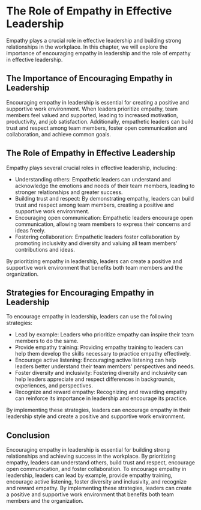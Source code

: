 The Role of Empathy in Effective Leadership
=========================================================================================

Empathy plays a crucial role in effective leadership and building strong relationships in the workplace. In this chapter, we will explore the importance of encouraging empathy in leadership and the role of empathy in effective leadership.

The Importance of Encouraging Empathy in Leadership
---------------------------------------------------

Encouraging empathy in leadership is essential for creating a positive and supportive work environment. When leaders prioritize empathy, team members feel valued and supported, leading to increased motivation, productivity, and job satisfaction. Additionally, empathetic leaders can build trust and respect among team members, foster open communication and collaboration, and achieve common goals.

The Role of Empathy in Effective Leadership
-------------------------------------------

Empathy plays several crucial roles in effective leadership, including:

* Understanding others: Empathetic leaders can understand and acknowledge the emotions and needs of their team members, leading to stronger relationships and greater success.
* Building trust and respect: By demonstrating empathy, leaders can build trust and respect among team members, creating a positive and supportive work environment.
* Encouraging open communication: Empathetic leaders encourage open communication, allowing team members to express their concerns and ideas freely.
* Fostering collaboration: Empathetic leaders foster collaboration by promoting inclusivity and diversity and valuing all team members' contributions and ideas.

By prioritizing empathy in leadership, leaders can create a positive and supportive work environment that benefits both team members and the organization.

Strategies for Encouraging Empathy in Leadership
------------------------------------------------

To encourage empathy in leadership, leaders can use the following strategies:

* Lead by example: Leaders who prioritize empathy can inspire their team members to do the same.
* Provide empathy training: Providing empathy training to leaders can help them develop the skills necessary to practice empathy effectively.
* Encourage active listening: Encouraging active listening can help leaders better understand their team members' perspectives and needs.
* Foster diversity and inclusivity: Fostering diversity and inclusivity can help leaders appreciate and respect differences in backgrounds, experiences, and perspectives.
* Recognize and reward empathy: Recognizing and rewarding empathy can reinforce its importance in leadership and encourage its practice.

By implementing these strategies, leaders can encourage empathy in their leadership style and create a positive and supportive work environment.

Conclusion
----------

Encouraging empathy in leadership is essential for building strong relationships and achieving success in the workplace. By prioritizing empathy, leaders can understand others, build trust and respect, encourage open communication, and foster collaboration. To encourage empathy in leadership, leaders can lead by example, provide empathy training, encourage active listening, foster diversity and inclusivity, and recognize and reward empathy. By implementing these strategies, leaders can create a positive and supportive work environment that benefits both team members and the organization.
